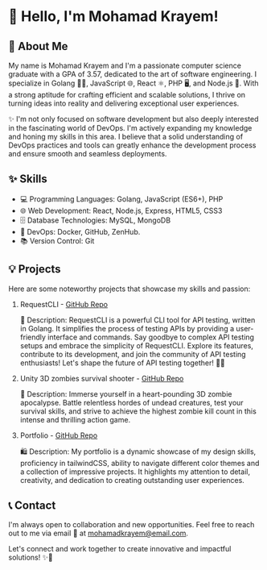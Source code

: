 # 👋 Hello, I'm Mohamad Krayem!

## 🚀 About Me

My name is Mohamad Krayem and I'm a passionate computer science graduate with a GPA of 3.57, dedicated to the art of software engineering. I specialize in Golang 🐱‍💻, JavaScript 🌐, React ⚛️, PHP 🖥️, and Node.js 🚀. With a strong aptitude for crafting efficient and scalable solutions, I thrive on turning ideas into reality and delivering exceptional user experiences.

✨ I'm not only focused on software development but also deeply interested in the fascinating world of DevOps. I'm actively expanding my knowledge and honing my skills in this area. I believe that a solid understanding of DevOps practices and tools can greatly enhance the development process and ensure smooth and seamless deployments.

## ✨ Skills

- 💻 Programming Languages: Golang, JavaScript (ES6+), PHP
- 🌐 Web Development: React, Node.js, Express, HTML5, CSS3
- 🗄️ Database Technologies: MySQL, MongoDB
- 🚀 DevOps: Docker, GitHub, ZenHub.
- 📚 Version Control: Git

## 💡 Projects

Here are some noteworthy projects that showcase my skills and passion:

1. RequestCLI - [GitHub Repo](https://github.com/mohamadkrayem/requestcli)

   📝 Description: RequestCLI is a powerful CLI tool for API testing, written in Golang. It simplifies the process of testing APIs by providing a user-friendly interface and commands. Say goodbye to complex API testing setups and embrace the simplicity of RequestCLI. Explore its features, contribute to its development, and join the community of API testing enthusiasts! Let's shape the future of API testing together! 🚀✨

2. Unity 3D zombies survival shooter - [GitHub Repo](https://github.com/mohamadKrayem/3D_zombie_survival_shooter)

   🚀 Description: Immerse yourself in a heart-pounding 3D zombie apocalypse. Battle relentless hordes of undead creatures, test your survival skills, and strive to achieve the highest zombie kill count in this intense and thrilling action game.

3. Portfolio - [GitHub Repo](https://github.com/yourusername/portfolio)

   🛍️ Description: My portfolio is a dynamic showcase of my design skills, proficiency in tailwindCSS, ability to navigate different color themes and a collection of impressive projects. It highlights my attention to detail, creativity, and dedication to creating outstanding user experiences.

<!-- ## 🤝 Contributions

I actively contribute to the developer community, sharing my knowledge and collaborating on exciting open-source projects. Here are some of my notable contributions:

- [Contribution 1](https://github.com/project-x/contribution-1)
- [Contribution 2](https://github.com/project-y/contribution-2) -->

## 📞 Contact

I'm always open to collaboration and new opportunities. Feel free to reach out to me via email 📧 at [mohamadkrayem@email.com](mailto:mohamadkrayem@email.com).

Let's connect and work together to create innovative and impactful solutions! ✨🚀

<!---
mohamadKrayem/mohamadKrayem is a ✨ special ✨ repository because its `README.md` (this file) appears on your GitHub profile.
You can click the Preview link to take a look at your changes.
--->
